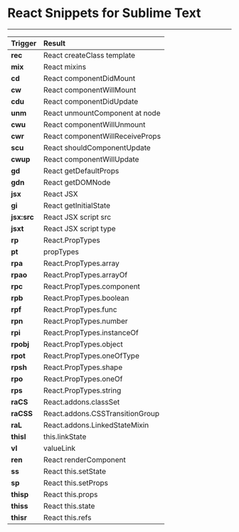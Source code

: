 React Snippets for Sublime Text
=================================
---------------------
Trigger | Result
:------- | :-------
**rec** | React createClass template
**mix** | React mixins
**cd** | React componentDidMount
**cw** | React componentWillMount
**cdu** | React componentDidUpdate
**unm** | React unmountComponent at node
**cwu** | React componentWillUnmount
**cwr** | React componentWillReceiveProps
**scu** | React shouldComponentUpdate
**cwup** | React componentWillUpdate
**gd** | React getDefaultProps
**gdn** | React getDOMNode
**jsx** | React JSX
**gi** | React getInitialState
**jsx:src** | React JSX script src
**jsxt** | React JSX script type
**rp** | React.PropTypes
**pt** | propTypes
**rpa** | React.PropTypes.array
**rpao** | React.PropTypes.arrayOf
**rpc** | React.PropTypes.component
**rpb** | React.PropTypes.boolean
**rpf** | React.PropTypes.func
**rpn** | React.PropTypes.number
**rpi** | React.PropTypes.instanceOf
**rpobj** | React.PropTypes.object
**rpot** | React.PropTypes.oneOfType
**rpsh** | React.PropTypes.shape
**rpo** | React.PropTypes.oneOf
**rps** | React.PropTypes.string
**raCS** | React.addons.classSet
**raCSS** | React.addons.CSSTransitionGroup
**raL** | React.addons.LinkedStateMixin
**thisl** | this.linkState
**vl** | valueLink
**ren** | React renderComponent
**ss** | React this.setState
**sp** | React this.setProps
**thisp** | React this.props
**thiss** | React this.state
**thisr** | React this.refs
